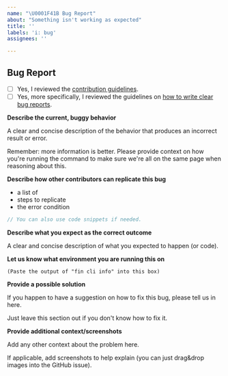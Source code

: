 ```yaml
---
name: "\U0001F41B Bug Report"
about: "Something isn't working as expected"
title: ''
labels: 'i: bug'
assignees: ''

---
```


## Bug Report

<!--- ⚠️ Before you start reporting the bug... ---

**Is your bug report directly related to a specific command?**

If yes, make sure you create the issue in the correct repository.

Here's a quick overview to where each command lives:

* `fin (cache|transient) *` https://github.com/fin-cli/cache-command
* `fin checksum` https://github.com/fin-cli/checksum-command
* `fin config *` https://github.com/fin-cli/config-command
* `fin core *` https://github.com/fin-cli/core-command
* `fin cron *` https://github.com/fin-cli/cron-command
* `fin db *` https://github.com/fin-cli/db-command
* `fin embed *` https://github.com/fin-cli/embed-command
* `fin (eval|eval-file)` https://github.com/fin-cli/eval-command
* `fin export` https://github.com/fin-cli/export-command
* `fin (option|post|comment|user|term|site) *` https://github.com/fin-cli/entity-command
* `fin i18n` https://github.com/fin-cli/i18n-command
* `fin import` https://github.com/fin-cli/import-command
* `fin language` https://github.com/fin-cli/language-command
* `fin maintenance-mode *` https://github.com/fin-cli/maintenance-mode-command
* `fin media *` https://github.com/fin-cli/media-command
* `fin package *` https://github.com/fin-cli/package-command
* `fin (plugin|theme) *` https://github.com/fin-cli/extension-command
* `fin rewrite` https://github.com/fin-cli/rewrite-command
* `fin (role|cap) *` https://github.com/fin-cli/role-command
* `fin scaffold *` https://github.com/fin-cli/scaffold-command
* `fin search-replace` https://github.com/fin-cli/search-replace-command
* `fin server` https://github.com/fin-cli/server-command
* `fin shell` https://github.com/fin-cli/shell-command
* `fin super-admin *` https://github.com/fin-cli/super-admin-command
* `fin (widget|sidebar) *` https://github.com/fin-cli/widget-command

If you are not in the correct repository, you can just close this issue/window without submitting and navigate to the correct one.

**Are you unsure about which repository to post the bug report into?**

Just head over to the [`fin-cli/fin-cli`](https://github.com/fin-cli/fin-cli) repository and [create a new issue in that repository](https://github.com/fin-cli/fin-cli/issues/new). The maintainers can still move the bug report into the correct repository later on.

--- ✅ If you are in the correct location now... --->

- [ ] Yes, I reviewed the [contribution guidelines](https://make.finpress.org/cli/handbook/contributing/).
- [ ] Yes, more specifically, I reviewed the guidelines on [how to write clear bug reports](https://make.finpress.org/cli/handbook/bug-reports/).

**Describe the current, buggy behavior**

A clear and concise description of the behavior that produces an incorrect result or error.

Remember: more information is better. Please provide context on how you're running the command to make sure we're all on the same page when reasoning about this.

**Describe how other contributors can replicate this bug**

- a list of
- steps to replicate
- the error condition

```js
// You can also use code snippets if needed.
```

**Describe what you expect as the correct outcome**

A clear and concise description of what you expected to happen (or code).

**Let us know what environment you are running this on**

```
(Paste the output of "fin cli info" into this box)
```

**Provide a possible solution**

If you happen to have a suggestion on how to fix this bug, please tell us in here.

Just leave this section out if you don't know how to fix it.

**Provide additional context/screenshots**

Add any other context about the problem here.

If applicable, add screenshots to help explain (you can just drag&drop images into the GitHub issue).

